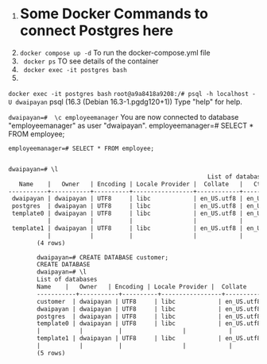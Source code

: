 1. # Some Docker Commands to connect Postgres here
2. ```docker compose up -d``` To run the docker-compose.yml file
2. ``` docker ps``` TO see details of the container
3. ``` docker exec -it postgres bash```
4.
```docker exec -it postgres bash```
```root@a9a8418a9208:/# psql -h localhost -U dwaipayan```
psql (16.3 (Debian 16.3-1.pgdg120+1))
Type "help" for help.

```dwaipayan=#  \c employeemanager```
You are now connected to database "employeemanager" as user "dwaipayan".
employeemanager=# SELECT * FROM employee;



```employeemanager=# SELECT * FROM employee;```

```dtd

dwaipayan=# \l
                                                        List of databases
   Name    |   Owner   | Encoding | Locale Provider |  Collate   |   Ctype    | ICU Locale | ICU Rules |    Access privileges    
-----------+-----------+----------+-----------------+------------+------------+------------+-----------+-------------------------
 dwaipayan | dwaipayan | UTF8     | libc            | en_US.utf8 | en_US.utf8 |            |           | 
 postgres  | dwaipayan | UTF8     | libc            | en_US.utf8 | en_US.utf8 |            |           | 
 template0 | dwaipayan | UTF8     | libc            | en_US.utf8 | en_US.utf8 |            |           | =c/dwaipayan           +
           |           |          |                 |            |            |            |           | dwaipayan=CTc/dwaipayan
 template1 | dwaipayan | UTF8     | libc            | en_US.utf8 | en_US.utf8 |            |           | =c/dwaipayan           +
           |           |          |                 |            |            |            |           | dwaipayan=CTc/dwaipayan
        (4 rows)

        dwaipayan=# CREATE DATABASE customer;
        CREATE DATABASE
        dwaipayan=# \l
        List of databases
        Name    |   Owner   | Encoding | Locale Provider |  Collate   |   Ctype    | ICU Locale | ICU Rules |    Access privileges
        -----------+-----------+----------+-----------------+------------+------------+------------+-----------+-------------------------
        customer  | dwaipayan | UTF8     | libc            | en_US.utf8 | en_US.utf8 |            |           |
        dwaipayan | dwaipayan | UTF8     | libc            | en_US.utf8 | en_US.utf8 |            |           |
        postgres  | dwaipayan | UTF8     | libc            | en_US.utf8 | en_US.utf8 |            |           |
        template0 | dwaipayan | UTF8     | libc            | en_US.utf8 | en_US.utf8 |            |           | =c/dwaipayan           +
        |           |          |                 |            |            |            |           | dwaipayan=CTc/dwaipayan
        template1 | dwaipayan | UTF8     | libc            | en_US.utf8 | en_US.utf8 |            |           | =c/dwaipayan           +
        |           |          |                 |            |            |            |           | dwaipayan=CTc/dwaipayan
        (5 rows)



```
